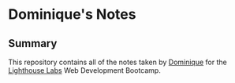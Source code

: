 # Dominique's Notes
## Summary

This repository contains all of the notes taken by [Dominique](https://github.com/dominiquemkhonza)
for the [Lighthouse Labs](https://www.lighthouselabs.ca/) Web Development Bootcamp.

